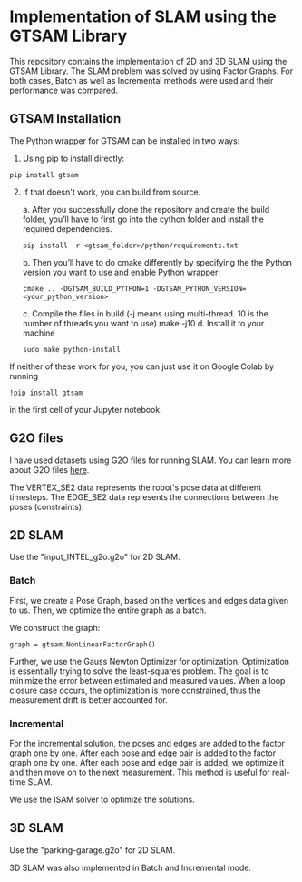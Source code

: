 # Implementation of SLAM using the GTSAM Library

This repository contains the implementation of 2D and 3D SLAM using the GTSAM Library. The SLAM problem was solved by using Factor Graphs. For both cases, Batch as well as Incremental methods were used and their performance was compared. 

## GTSAM Installation

The Python wrapper for GTSAM can be installed in two ways:

1. Using pip to install directly:
``` 
pip install gtsam 
```
2. If that doesn't work, you can build from source. 

    a. After you successfully clone the repository and create the build folder, you’ll have to first go
    into the cython folder and install the required dependencies.
    ```
    pip install -r <gtsam_folder>/python/requirements.txt
    ```
    b. Then you’ll have to do cmake differently by specifying the the Python version you want to use
    and enable Python wrapper:
    ```
    cmake .. -DGTSAM_BUILD_PYTHON=1 -DGTSAM_PYTHON_VERSION=<your_python_version>
    ```
    c. Compile the files in build (-j means using multi-thread. 10 is the number of threads you want
    to use)
    make -j10
    d. Install it to your machine
    ```
    sudo make python-install
    ```

If neither of these work for you, you can just use it on Google Colab by running 
```
!pip install gtsam
```
in the first cell of your Jupyter notebook.

## G2O files

I have used datasets using G2O files for running SLAM. You can learn more about G2O files [here](https://github.com/RainerKuemmerle/g2o/wiki/File-Format-SLAM-2D).

The VERTEX_SE2 data represents the robot's pose data at different timesteps. The EDGE_SE2 data represents the connections between the poses (constraints).

## 2D SLAM

Use the "input_INTEL_g2o.g2o" for 2D SLAM.

### Batch

First, we create a Pose Graph, based on the vertices and edges data given to us. Then, we optimize the entire graph as a batch. 

We construct the graph:

```
graph = gtsam.NonLinearFactorGraph()
```

Further, we use the Gauss Newton Optimizer for optimization. Optimization is essentially trying to solve the least-squares problem. The goal is to minimize the error between estimated and measured values. When a loop closure case occurs, the optimization is more constrained, thus the measurement drift is better accounted for. 

### Incremental

For the incremental solution, the poses and edges are added to the factor graph one by one. After each pose and edge pair is added to the factor graph one by one. After each pose and edge pair is added, we optimize it and then move on to the next measurement. This method is useful for real-time SLAM.

We use the ISAM solver to optimize the solutions. 

## 3D SLAM

Use the "parking-garage.g2o" for 2D SLAM. 

3D SLAM was also implemented in Batch and Incremental mode.
